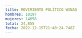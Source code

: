 ```yaml
---
title: MOVIMIENTO POLÍTICO WINAQ
hombres: 10197
mujeres: 14658
total: 24,855
fecha: 2022-12-15T21:40:24.748Z
---
```

